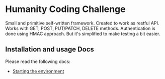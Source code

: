 # Humanity Coding Challenge

Small and primitive self-written framework.
Created to work as restful API. Works with GET, POST, PUT/PATCH, DELETE methods.
Authentication is done using HMAC approach. But it's simplified to make testing a bit easier.

## Installation and usage Docs
Please read the following docs:
- [Starting the environment](docs/install.md)